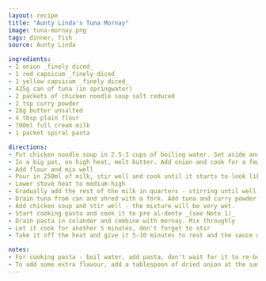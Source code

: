 ```yaml
---
layout: recipe
title: "Aunty Linda's Tuna Mornay"
image: tuna-mornay.png
tags: dinner, fish
source: Aunty Linda

ingredients:
- 1 onion _finely diced_
- 1 red capsicum _finely diced_
- 1 yellow capsicum _finely diced_
- 425g can of tuna (in springwater)
- 2 packets of chicken noodle soup salt reduced
- 2 tsp curry powder
- 28g butter unsalted
- 4 tbsp plain flour
- 700ml full cream milk
- 1 packet spiral pasta

directions:
- Put chicken noodle soup in 2.5-3 cups of boiling water. Set aside and stir occasionally
- In a big pot, on high heat, melt butter. Add onion and cook for a few minutes. Add capsicum and cook for a few more minutes.
- Add flour and mix well
- Pour in 250ml of milk, stir well and cook until it starts to look like a paste
- Lower stove heat to medium-high
- Gradually add the rest of the milk in quarters - stirring until well mixed and leave to cook until it becomes a thick sauce
- Drain tuna from can and shred with a fork. Add tuna and curry powder to pot and stir well. Leave to cook for a couple of minutes.
- Add chicken soup and stir well - the mixture will be very wet.
- Start cooking pasta and cook it to pre al-dente _(see Note 1)_
- Drain pasta in colander and combine with mornay. Mix throughly
- Let it cook for another 5 minutes, don't forget to stir
- Take it off the heat and give it 5-10 minutes to rest and the sauce will thicken up

notes:
- For cooking pasta - boil water, add pasta, don't wait for it to re-boil, cook for ~7 minutes
- To add some extra flavour, add a tablespoon of dried onion at the same time as the rest of the onion.
---
```

